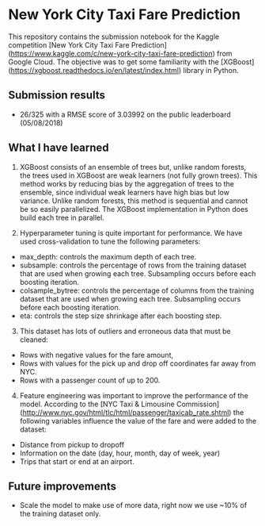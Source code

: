 # New York City Taxi Fare Prediction

This repository contains the submission notebook for the Kaggle competition [New York City Taxi Fare Prediction]
(https://www.kaggle.com/c/new-york-city-taxi-fare-prediction) from Google Cloud. The objective was to get some familiarity with the [XGBoost]
(https://xgboost.readthedocs.io/en/latest/index.html) library in Python.

## Submission results

- 26/325 with a RMSE score of 3.03992 on the public leaderboard (05/08/2018)

## What I have learned

1) XGBoost consists of an ensemble of trees but, unlike random forests, the trees used in XGBoost are weak learners (not fully grown trees). This method works by 
reducing bias by the aggregation of trees to the ensemble, since individual weak learners have high bias but low variance. Unlike random forests, this method is 
sequential and cannot be so easily parallelized. The XGBoost implementation in Python does build each tree in parallel.

2) Hyperparameter tuning is quite important for performance. We have used cross-validation to tune the following parameters:
- max_depth: controls the maximum depth of each tree.
- subsample: controls the percentage of rows from the training dataset that are used when growing each tree. Subsampling occurs before each boosting iteration.
- colsample_bytree: controls the percentage of columns from the training dataset that are used when growing each tree. Subsampling occurs before each boosting iteration.
- eta: controls the step size shrinkage after each boosting step. 

3) This dataset has lots of outliers and erroneous data that must be cleaned:
  - Rows with negative values for the fare amount,
  - Rows with values for the pick up and drop off coordinates far away from NYC.
  - Rows with a passenger count of up to 200.
  
 4) Feature engineering was important to improve the performance of the model. According to the [NYC Taxi & Limousine Commission]
 (http://www.nyc.gov/html/tlc/html/passenger/taxicab_rate.shtml) the following variables influence the value of the fare and were added to the dataset:
 - Distance from pickup to dropoff
 - Information on the date (day, hour, month, day of week, year)
 - Trips that start or end at an airport.
  
## Future improvements

- Scale the model to make use of more data, right now we use ~10% of the training dataset only. 
